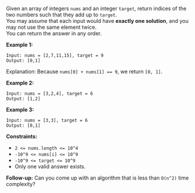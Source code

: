 Given an array of integers `nums` and an integer `target`, return indices of the two numbers such that they add up to `target`.  
You may assume that each input would have **exactly one solution**, and you may not use the same element twice.  
You can return the answer in any order.

**Example 1:**
```text
Input: nums = [2,7,11,15], target = 9
Output: [0,1]
```
Explanation: Because `nums[0] + nums[1] == 9`, we return `[0, 1]`.

**Example 2:**
```text
Input: nums = [3,2,4], target = 6
Output: [1,2]
```

**Example 3:**
```text
Input: nums = [3,3], target = 6
Output: [0,1]
```

**Constraints:**

- `2 <= nums.length <= 10^4`
- `-10^9 <= nums[i] <= 10^9`
- `-10^9 <= target <= 10^9`
- Only one valid answer exists.

**Follow-up:** Can you come up with an algorithm that is less than `O(n^2)` time complexity?
